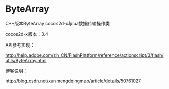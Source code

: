 # ByteArray
C++版本ByteArray
cocos2d-x与lua数据传输操作类

cocos2d-x版本：3.4

API参考实现：

http://help.adobe.com/zh_CN/FlashPlatform/reference/actionscript/3/flash/utils/ByteArray.html

博客说明：

http://blog.csdn.net/xunmengdqingmao/article/details/50761027
